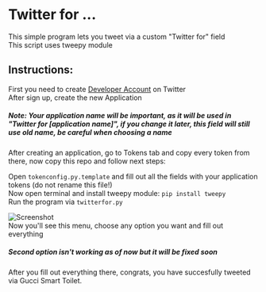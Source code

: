 # Twitter for ...  
This simple program lets you tweet via a custom "Twitter for" field  
This script uses tweepy module  

## Instructions:
First you need to create [Developer Account](https://developer.twitter.com) on Twitter  
After sign up, create the new Application
##### Note: Your application name will be important, as it will be used in "Twitter for [application name]", if you change it later, this field will still use old name, be careful when choosing a name  
After creating an application, go to Tokens tab and copy every token from there, now copy this repo and follow next steps:  
  
Open `tokenconfig.py.template` and fill out all the fields with your application tokens (do not rename this file!)  
Now open terminal and install tweepy module: `pip install tweepy`  
Run the program via `twitterfor.py`  

![Screenshot](https://github.com/X1nto/twitter-for-x/blob/master/Screenshot.png)  
Now you'll see this menu, choose any option you want and fill out everything  

##### Second option isn't working as of now but it will be fixed soon  

After you fill out everything there, congrats, you have succesfully tweeted via Gucci Smart Toilet.  
